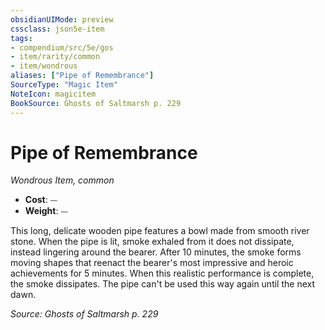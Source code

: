 ```yaml
---
obsidianUIMode: preview
cssclass: json5e-item
tags:
- compendium/src/5e/gos
- item/rarity/common
- item/wondrous
aliases: ["Pipe of Remembrance"]
SourceType: "Magic Item"
NoteIcon: magicitem
BookSource: Ghosts of Saltmarsh p. 229
---
```

# Pipe of Remembrance
*Wondrous Item, common*  

- **Cost**: ⏤
- **Weight**: ⏤

This long, delicate wooden pipe features a bowl made from smooth river stone. When the pipe is lit, smoke exhaled from it does not dissipate, instead lingering around the bearer. After 10 minutes, the smoke forms moving shapes that reenact the bearer's most impressive and heroic achievements for 5 minutes. When this realistic performance is complete, the smoke dissipates. The pipe can't be used this way again until the next dawn.

*Source: Ghosts of Saltmarsh p. 229*
